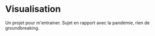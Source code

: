 # Visualisation
Un projet pour m'entrainer. Sujet en rapport avec la pandémie, rien de groundbreaking.
